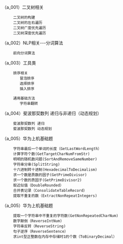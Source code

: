 （a_001）二叉树相关

         二叉树的构建
         二叉树的左右遍历
         二叉树广度优先遍历
         二叉树深度优先遍历
         
（a_002）NLP相关---分词算法

         前向分词算法

（a_003）工具类

         排序相关
            冒泡排序
            选择排序
            插入排序
            
         通用基础方法
            字符串翻转
         
（a_004）斐波那契数列 递归与非递归（动态规划）
         
         斐波那契数列 递归
         斐波那契数列 动态规划
         
（a_005）华为上机基础题

         字符串最后一个单词的长度（GetLastWordLength）
         计算字符个数(GetTargetCharNumFromStr)
         明明的随机数问题(SortAndRemoveSameNumber)
         字符串分串(SplitString)
         十六进制转十进制(HexadecimalToDecimalism)
         求一个数是质数的因子(GetPrimeDivisor)
         求一个数的质因子(GetPrimeDivisor2)
         取近似值（DoubleRounded）
         合并表记录（ConsolidateTableRecord）
         提取不重复的数（ExtractNonRepeatIntegers)
         
（a_005）华为上机基础题

         提取一个字符串中不重复的字符数(GetNonRepeatedCharNum)
         数字颠倒（ReverseIntNum)
         字符串反转（ReverseString)
         句子逆序（ReverseSentence）
         求int型正整数在内存中存储时1的个数（ToBinaryDecimal）
         
        
